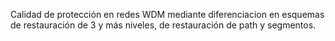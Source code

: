 Calidad de protección en redes WDM mediante diferenciacion en esquemas de restauración de 3 y más niveles, de restauración de path y segmentos.